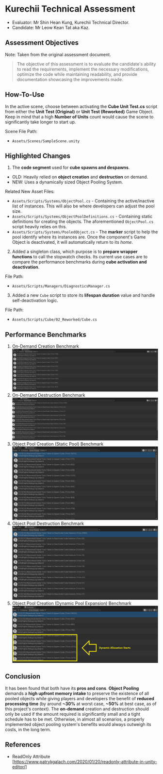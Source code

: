 # Kurechii Technical Assessment
- Evaluator: Mr Shin Hean Kung, Kurechii Technical Director.
- Candidate: Mr Leow Kean Tat aka Kaz.

## Assessment Objectives
Note: Taken from the original assessment document.
> The objective of this assessment is to evaluate the candidate's ability to read the requirements, implement the necessary modifications, optimize the code while maintaining readability, and provide documentation showcasing the improvements made.

## How-To-Use
In the active scene, choose between activating the **Cube Unit Test.cs** script from either the **Unit Test (Original)** or **Unit Test (Reworked)** Game Object. Keep in mind that a high **Number of Units** count would cause the scene to significantly take longer to start up.

Scene File Path:
+ `Assets/Scenes/SampleScene.unity`

## Highlighted Changes

1. The **code segment** used for **cube spawns and despawns**.
- OLD: Heavily relied on **object creation** and **destruction** on demand.
- NEW: Uses a dynamically sized Object Pooling System.

Related New Asset Files:
+ `Assets/Scripts/Systems/ObjectPool.cs` - Containing the active/inactive list of instances. This will also be where developers can adjust the pool size.
+ `Assets/Scripts/Systems/ObjectPoolDefinitions.cs` - Containing static definitions for creating the objects. The aforementioned `ObjectPool.cs` script heavily relies on this.
+ `Assets/Scripts/Systems/PooledObject.cs` - The **marker** script to help the pool identify where its instances are. Once the component's Game Object is deactivated, it will automatically return to its *home*.

2. Added a singleton class, which purpose is to **prepare wrapper functions** to call the stopwatch checks. Its current use cases are to compare the performance benchmarks during **cube activation and deactivation**.

File Path:
+ `Assets/Scripts/Managers/DiagnosticsManager.cs`

3. Added a new `Cube` script to store its **lifespan duration** value and handle self-deactivation logic.

File Path:
+ `Assets/Scripts/Cube/02_Reworked/Cube.cs`

## Performance Benchmarks

1. On-Demand Creation Benchmark
![Lower number is better.](Docs/References/Original/01_Diagnostics_Spawn_Single.png)
2. On-Demand Destruction Benchmark
![Lower number is better.](Docs/References/Original/02_Diagnostics_Despawn_Single.png)
3. Object Pool Creation (Static Pool) Benchmark
![Lower number is better.](Docs/References/Reworked/01_Diagnostics_Spawn_Single.png)
4. Object Pool Destruction Benchmark
![Lower number is better.](Docs/References/Reworked/02_Diagnostics_Despawn_Single.png)
5. Object Pool Creation (Dynamic Pool Expansion) Benchmark
![Lower number is better.](Docs/References/Reworked/03_Diagnostics_Dynamic-Allocation_Single.png)

## Conclusion
It has been found that both have its **pros and cons**. **Object Pooling** demands a **high upfront memory intake** to preserve the existence of all pooled objects while giving players and developers the benefit of **reduced processing time** (by around **~30%** at worst case, **~50%** at best case, as of this project's context). The **on-demand** creation and destruction should only be used if the amount required is significantly small and a tight schedule has to be met. Otherwise, in almost all scenarios, a properly implemented object pooling system's benefits would always outweigh its costs, in the long term.

## References
- ReadOnly Attribute
[https://www.patrykgalach.com/2020/01/20/readonly-attribute-in-unity-editor/]
